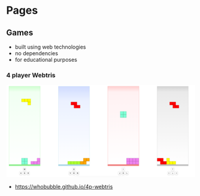# Pages

## Games
* built using web technologies
* no dependencies
* for educational purposes

### 4 player Webtris

![4p-webtris](4p-webtris.png)

* https://whobubble.github.io/4p-webtris


